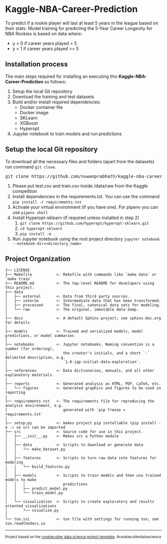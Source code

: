 Kaggle-NBA-Career-Prediction
==============================

To predict if a rookie player will last at least 5 years in the league based on their stats. Model training for predicting the 5-Year Career Longevity for NBA Rookies is based on data where:

- y = 0 if career years played < 5
- y = 1 if career years played >= 5

Installation process
------------

The main steps required for installing an executing this <b>Kaggle-NBA-Career-Prediction</b> as follows:

1. Setup the local Git repository
2. Download the training and test datasets
3. Build and/or install required dependencies:
   - Docker container file 
   - Docker image
   - SKLearn
   - XGBoost
   - Hyperopt
4. Jupyter notebook to train models and run predictions


Setup the local Git repository
------------

To download all the necessary files and folders (apart from the datasets) run command <code>git clone</code>.

<div class="highlight highlight-source-shell"><pre>git clone https://github.com/nuwanprabhath/kaggle-nba-career-prediction.git</pre></div>



1. Please put test.csv and train.csv inside /data/raw from the Kaggle competition 
2. Install dependencies in the requirements.txt. You can use the command `pip install -r requirements.txt`
3. Activate your virtual environment (if you have one). For pipenv you can use `pipenv shell`
5. Install Hyperopt-sklearn (if required unless installed in step 2)
   1. `git clone https://github.com/hyperopt/hyperopt-sklearn.git`
   2. `cd hyperopt-sklearn`
   3. `pip install -e .`
6. Run Jupyter notebook using the root project directory `jupyter notebook --notebook-dir=<directory_name>`


Project Organization
------------

    ├── LICENSE
    ├── Makefile           <- Makefile with commands like `make data` or `make train`
    ├── README.md          <- The top-level README for developers using this project.
    ├── data
    │   ├── external       <- Data from third party sources.
    │   ├── interim        <- Intermediate data that has been transformed.
    │   ├── processed      <- The final, canonical data sets for modeling.
    │   └── raw            <- The original, immutable data dump.
    │
    ├── docs               <- A default Sphinx project; see sphinx-doc.org for details
    │
    ├── models             <- Trained and serialized models, model predictions, or model summaries
    │
    ├── notebooks          <- Jupyter notebooks. Naming convention is a number (for ordering),
    │                         the creator's initials, and a short `-` delimited description, e.g.
    │                         `1.0-jqp-initial-data-exploration`.
    │
    ├── references         <- Data dictionaries, manuals, and all other explanatory materials.
    │
    ├── reports            <- Generated analysis as HTML, PDF, LaTeX, etc.
    │   └── figures        <- Generated graphics and figures to be used in reporting
    │
    ├── requirements.txt   <- The requirements file for reproducing the analysis environment, e.g.
    │                         generated with `pip freeze > requirements.txt`
    │
    ├── setup.py           <- makes project pip installable (pip install -e .) so src can be imported
    ├── src                <- Source code for use in this project.
    │   ├── __init__.py    <- Makes src a Python module
    │   │
    │   ├── data           <- Scripts to download or generate data
    │   │   └── make_dataset.py
    │   │
    │   ├── features       <- Scripts to turn raw data into features for modeling
    │   │   └── build_features.py
    │   │
    │   ├── models         <- Scripts to train models and then use trained models to make
    │   │   │                 predictions
    │   │   ├── predict_model.py
    │   │   └── train_model.py
    │   │
    │   └── visualization  <- Scripts to create exploratory and results oriented visualizations
    │       └── visualize.py
    │
    └── tox.ini            <- tox file with settings for running tox; see tox.readthedocs.io


--------

<p><small>Project based on the <a target="_blank" href="https://drivendata.github.io/cookiecutter-data-science/">cookiecutter data science project template</a>. #cookiecutterdatascience</small></p>
